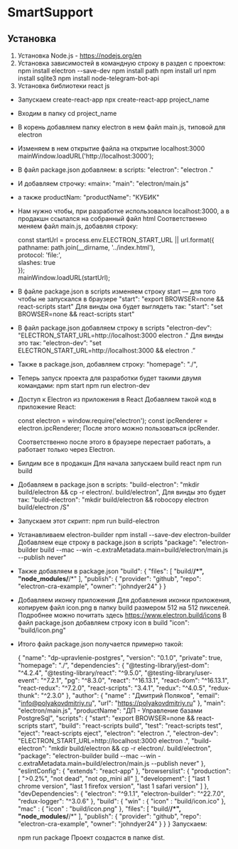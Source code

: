 # SmartSupport

## Установка
1. Установка Node.js - https://nodejs.org/en
2. Установка зависимостей в командную строку в раздел с проектом:
  npm install electron --save-dev
  npm install path
  npm install url
  npm install sqlite3
  npm install node-telegram-bot-api
3. Установка библиотеки react js
  - Запускаем create-react-app
    npx create-react-app project_name
  - Входим в папку
    cd project_name
  - В корень добавляем папку electron в нем файл main.js, типовой для electron
  - Изменяем в нем открытие файла на открытие localhost:3000
    mainWindow.loadURL('http://localhost:3000');
  - В файл package.json добавляем: в scripts:
    "electron": "electron ."
  - И добавляем строчку: «main»:
    "main": "electron/main.js"
  - а также productNam:
    "productName": "КУБИК"
  - Нам нужно чтобы, при разработке использовался localhost:3000, а в продакшн ссылался на собранный файл html
    Соответственно меняем файл main.js, добавляя строку:

      const startUrl = process.env.ELECTRON_START_URL || url.format({  
        pathname: path.join(__dirname, '../index.html'),  
        protocol: 'file:',  
        slashes: true  
      });  
      mainWindow.loadURL(startUrl);
  - В файле package.json в scripts изменяем строку start — для того чтобы не запускался в браузере
    "start": "export BROWSER=none && react-scripts start"
    Для винды она будет выглядеть так:
    "start": "set BROWSER=none && react-scripts start"
  - В файл package.json добавляем строку в scripts
    "electron-dev": "ELECTRON_START_URL=http://localhost:3000 electron ."
    Для винды это так:
    ”electron-dev”: "set ELECTRON_START_URL=http://localhost:3000 && electron .”
  - Также в package.json, добавляем строку:
    "homepage": "./",
  - Теперь запуск проекта для разработки будет такими двумя командами:
    npm start
    npm run electron-dev
  - Доступ к Electron из приложения в React
    Добавляем такой код в приложение React:

    const electron = window.require('electron');
    const ipcRenderer  = electron.ipcRenderer;
    После этого можно пользоваться ipcRender.

    Соответственно после этого в браузере перестает работать, а работает только через Electron.
  - Билдим все в продакшн
    Для начала запускаем build react
    npm run build
  - Добавляем в package.json в scripts:
    "build-electron": "mkdir build/electron && cp -r electron/. build/electron",
    Для винды это будет так:
    "build-electron": "mkdir build/electron && robocopy electron build/electron /S"
  - Запускаем этот скрипт:
    npm run build-electron
  - Устанавливаем electron-builder
    npm install --save-dev electron-builder
    Добавляем еще строку в package.json в scripts
    "package": "electron-builder build --mac --win -c.extraMetadata.main=build/electron/main.js --publish never"
  - Также добавляем в package.json
      "build": {
        "files": [
          "build/**/*",
          "node_modules/**/*"
        ],
        "publish": {
          "provider": "github",
          "repo": "electron-cra-example",
          "owner": "johndyer24"
        }
      }
  - Добавляем иконку приложения
    Для добавления иконки приложения, копируем файл icon.png в папку build размером 512 на 512 пикселей.
    Подробнее можно почитать здесь https://www.electron.build/icons
    В файл package.json добавляем строку icon в build
    "icon": "build/icon.png"
  - Итого файл package.json получается примерно такой:

    {
      "name": "dp-upravlenie-postgres",
      "version": "0.1.0",
      "private": true,
      "homepage": "./",
      "dependencies": {
        "@testing-library/jest-dom": "^4.2.4",
        "@testing-library/react": "^9.5.0",
        "@testing-library/user-event": "^7.2.1",
        "pg": "^8.3.0",
        "react": "^16.13.1",
        "react-dom": "^16.13.1",
        "react-redux": "^7.2.0",
        "react-scripts": "3.4.1",
        "redux": "^4.0.5",
        "redux-thunk": "^2.3.0"
      },
      "author": {
        "name" : "Дмитрий Поляков",
        "email": "info@polyakovdmitriy.ru",
        "url": "https://polyakovdmitriy.ru"
      },
      "main": "electron/main.js",
      "productName": "ДП - Управление базами PostgreSql",
      "scripts": {
        "start": "export BROWSER=none && react-scripts start",
        "build": "react-scripts build",
        "test": "react-scripts test",
        "eject": "react-scripts eject",
        "electron": "electron .",
        "electron-dev": "ELECTRON_START_URL=http://localhost:3000 electron .",
        "build-electron": "mkdir build/electron && cp -r electron/. build/electron",
        "package": "electron-builder build --mac --win -c.extraMetadata.main=build/electron/main.js --publish never"
      },
      "eslintConfig": {
        "extends": "react-app"
      },
      "browserslist": {
        "production": [
          ">0.2%",
          "not dead",
          "not op_mini all"
        ],
        "development": [
          "last 1 chrome version",
          "last 1 firefox version",
          "last 1 safari version"
        ]
      },
      "devDependencies": {
        "electron": "^9.1.1",
        "electron-builder": "^22.7.0",
        "redux-logger": "^3.0.6"
      },
      "build": {
        "win" : {
          "icon" : "build/icon.ico"
        },
        "mac" : {
          "icon" : "build/icon.png"
        },
        "files": [
          "build/**/*",
          "node_modules/**/*"
        ],
        "publish": {
          "provider": "github",
          "repo": "electron-cra-example",
          "owner": "johndyer24"
        }
      }
    }
    Запускаем:

    npm run package
    Проект создастся в папке dist. 
